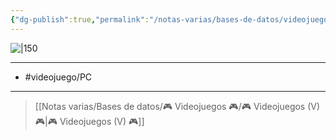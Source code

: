 ```yaml
---
{"dg-publish":true,"permalink":"/notas-varias/bases-de-datos/videojuegos/v-final-fantasy-xvi/"}
---
```



![|150](https://images.igdb.com/igdb/image/upload/t_cover_big/co5w3k.jpg)

---

- #videojuego/PC 

---

> [[Notas varias/Bases de datos/🎮 Videojuegos 🎮/🎮 Videojuegos (V) 🎮\|🎮 Videojuegos (V) 🎮]]